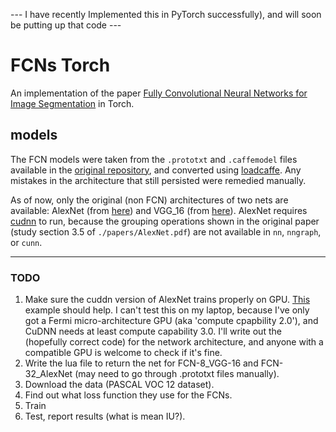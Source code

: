 --- I have recently Implemented this in PyTorch successfully), and will soon be putting up that code ---

# FCNs Torch
An implementation of the paper [Fully Convolutional Neural Networks for Image Segmentation](./papers/FCN.pdf) in Torch.

## models
The FCN models were taken from the `.prototxt` and `.caffemodel` files available in the [original repository](https://github.com/shelhamer/fcn.berkeleyvision.org), and converted using [loadcaffe](https://github.com/szagoruyko/loadcaffe). Any mistakes in the architecture that still persisted were remedied manually.

As of now, only the original (non FCN) architectures of two nets are available: AlexNet (from [here](https://github.com/BVLC/caffe/tree/master/models/bvlc_reference_caffenet)) and VGG_16 (from [here](https://gist.github.com/ksimonyan/211839e770f7b538e2d8)). AlexNet requires [cudnn](https://github.com/soumith/cudnn.torch) to run, because the grouping operations shown in the original paper (study section 3.5 of `./papers/AlexNet.pdf`) are not available in `nn`, `nngraph`, or `cunn`.

---

### TODO
1. Make sure the cuddn version of AlexNet trains properly on GPU. [This](https://gist.github.com/Kaixhin/68ffc5a2d1a69cc1556f1b2d2f1ae345) example should help. I can't test this on my laptop, because I've only got a Fermi micro-architecture GPU (aka 'compute cpapbility 2.0'), and CuDNN needs at least compute capability 3.0. I'll write out the (hopefully correct code) for the network architecture, and anyone with a compatible GPU is welcome to check if it's fine.
2. Write the lua file to return the net for FCN-8_VGG-16 and FCN-32_AlexNet (may need to go through .prototxt files manually).
3. Download the data (PASCAL VOC 12 dataset).
4. Find out what loss function they use for the FCNs.
5. Train
6. Test, report results (what is mean IU?).
